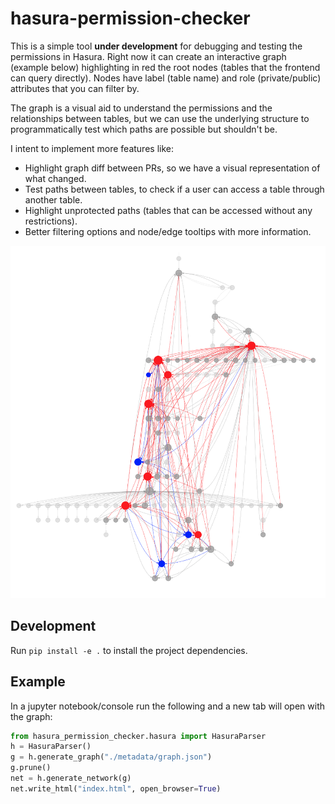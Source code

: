 # hasura-permission-checker

This is a simple tool **under development** for debugging and testing the permissions in Hasura.
Right now it can create an interactive graph (example below) highlighting in red the root nodes (tables that the frontend
can query directly). Nodes have label (table name) and role (private/public) attributes that you can filter by.

The graph is a visual aid to understand the permissions and the relationships between tables, but we can use the underlying
structure to programmatically test which paths are possible but shouldn't be.

I intent to implement more features like:
- Highlight graph diff between PRs, so we have a visual representation of what changed.
- Test paths between tables, to check if a user can access a table through another table.
- Highlight unprotected paths (tables that can be accessed without any restrictions).
- Better filtering options and node/edge tooltips with more information.
 

![Graph](./metadata/graph-example.png)


## Development

Run `pip install -e .` to install the project dependencies.

## Example

In a jupyter notebook/console run the following and a new tab will open with the graph:

```python
from hasura_permission_checker.hasura import HasuraParser
h = HasuraParser()
g = h.generate_graph("./metadata/graph.json")
g.prune()
net = h.generate_network(g)
net.write_html("index.html", open_browser=True)
```